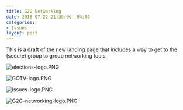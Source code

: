 ```yaml
---
title: G2G Networking
date: 2018-07-22 21:38:00 -04:00
categories:
- Issues
layout: post
---
```


This is a draft of the new landing page that includes a way to get to the (secure) group to group networking tools.

![elections-logo.PNG](/uploads/elections-logo.PNG)

![GOTV-logo.PNG](/uploads/GOTV-logo.PNG)

![Issues-logo.PNG](/uploads/Issues-logo.PNG)

![G2G-networking-logo.PNG](/uploads/G2G-networking-logo.PNG)
